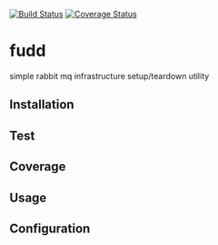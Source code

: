 [![Build Status](https://travis-ci.org/GannettDigital/fudd.svg?branch=master)](https://travis-ci.org/GannettDigital/fudd)
[![Coverage Status](https://coveralls.io/repos/github/GannettDigital/fudd/badge.svg?branch=master)](https://coveralls.io/github/GannettDigital/fudd?branch=master)

# fudd
simple rabbit mq infrastructure setup/teardown utility

## Installation

## Test

## Coverage 

## Usage

## Configuration